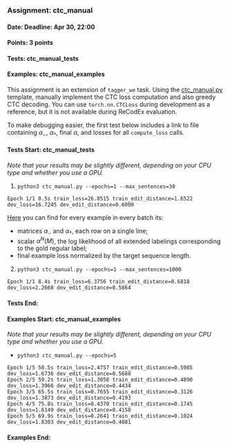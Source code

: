 ### Assignment: ctc_manual
#### Date: Deadline: Apr 30, 22:00
#### Points: 3 points
#### Tests: ctc_manual_tests
#### Examples: ctc_manual_examples

This assignment is an extension of `tagger_we` task. Using the
[ctc_manual.py](https://github.com/ufal/npfl138/tree/master/labs/08/ctc_manual.py)
template, manually implement the CTC loss computation and also greedy CTC
decoding. You can use `torch.nn.CTCLoss` during development as a reference, but
it is not available during ReCodEx evaluation.

To make debugging easier, the first test below includes a link to file
containing $α_-$, $α_*$, final $α$, and losses for all `compute_loss` calls.

#### Tests Start: ctc_manual_tests
_Note that your results may be slightly different, depending on your CPU type and whether you use a GPU._

1. `python3 ctc_manual.py --epochs=1 --max_sentences=30`
```
Epoch 1/1 0.5s train_loss=26.8515 train_edit_distance=1.6522 dev_loss=16.7245 dev_edit_distance=0.6000
```
[Here](//ufal.mff.cuni.cz/~straka/courses/npfl138/2425/tasks/figures/ctc_manual.test-1.txt)
you can find for every example in every batch its:
- matrices $α_-$ and $α_*$, each row on a single line;
- scalar $α^N(M)$, the log likelihood of all extended labelings
  corresponding to the gold regular label;
- final example loss normalized by the target sequence length.

2. `python3 ctc_manual.py --epochs=1 --max_sentences=1000`
```
Epoch 1/1 8.4s train_loss=6.3756 train_edit_distance=0.6818 dev_loss=2.2668 dev_edit_distance=0.5864
```
#### Tests End:
#### Examples Start: ctc_manual_examples
_Note that your results may be slightly different, depending on your CPU type and whether you use a GPU._

- `python3 ctc_manual.py --epochs=5`
```
Epoch 1/5 58.5s train_loss=2.4757 train_edit_distance=0.5985 dev_loss=1.6736 dev_edit_distance=0.5688
Epoch 2/5 59.2s train_loss=1.3058 train_edit_distance=0.4890 dev_loss=1.3966 dev_edit_distance=0.4434
Epoch 3/5 65.5s train_loss=0.7655 train_edit_distance=0.3126 dev_loss=1.3873 dev_edit_distance=0.4193
Epoch 4/5 75.8s train_loss=0.4370 train_edit_distance=0.1745 dev_loss=1.6149 dev_edit_distance=0.4158
Epoch 5/5 69.9s train_loss=0.2641 train_edit_distance=0.1024 dev_loss=1.8303 dev_edit_distance=0.4081
```
#### Examples End:
